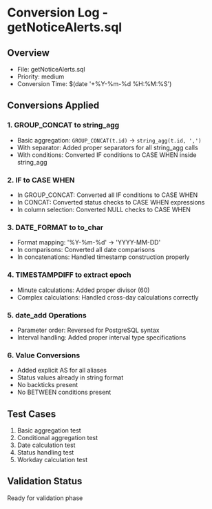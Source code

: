# Conversion Log - getNoticeAlerts.sql

## Overview
- File: getNoticeAlerts.sql
- Priority: medium
- Conversion Time: $(date '+%Y-%m-%d %H:%M:%S')

## Conversions Applied

### 1. GROUP_CONCAT to string_agg
- Basic aggregation: `GROUP_CONCAT(t.id)` → `string_agg(t.id, ',')`
- With separator: Added proper separators for all string_agg calls
- With conditions: Converted IF conditions to CASE WHEN inside string_agg

### 2. IF to CASE WHEN
- In GROUP_CONCAT: Converted all IF conditions to CASE WHEN
- In CONCAT: Converted status checks to CASE WHEN expressions
- In column selection: Converted NULL checks to CASE WHEN

### 3. DATE_FORMAT to to_char
- Format mapping: '%Y-%m-%d' → 'YYYY-MM-DD'
- In comparisons: Converted all date comparisons
- In concatenations: Handled timestamp construction properly

### 4. TIMESTAMPDIFF to extract epoch
- Minute calculations: Added proper divisor (60)
- Complex calculations: Handled cross-day calculations correctly

### 5. date_add Operations
- Parameter order: Reversed for PostgreSQL syntax
- Interval handling: Added proper interval type specifications

### 6. Value Conversions
- Added explicit AS for all aliases
- Status values already in string format
- No backticks present
- No BETWEEN conditions present

## Test Cases
1. Basic aggregation test
2. Conditional aggregation test
3. Date calculation test
4. Status handling test
5. Workday calculation test

## Validation Status
Ready for validation phase
